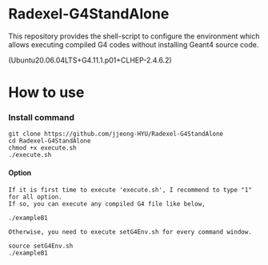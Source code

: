# Radexel-G4StandAlone
This repository provides the shell-script to configure the environment which allows executing compiled G4 codes without installing Geant4 source code.

(Ubuntu20.06.04LTS+G4.11.1.p01+CLHEP-2.4.6.2)

How to use
===========================

### Install command

    git clone https://github.com/jjeong-HYU/Radexel-G4StandAlone
    cd Radexel-G4StandAlone
    chmod +x execute.sh
    ./execute.sh

#### Option
    If it is first time to execute 'execute.sh', I recommend to type "1" for all option.
    If so, you can execute any compiled G4 file like below,
    
    ./exampleB1
    
    Otherwise, you need to execute setG4Env.sh for every command window.
    
    source setG4Env.sh
    ./exampleB1

